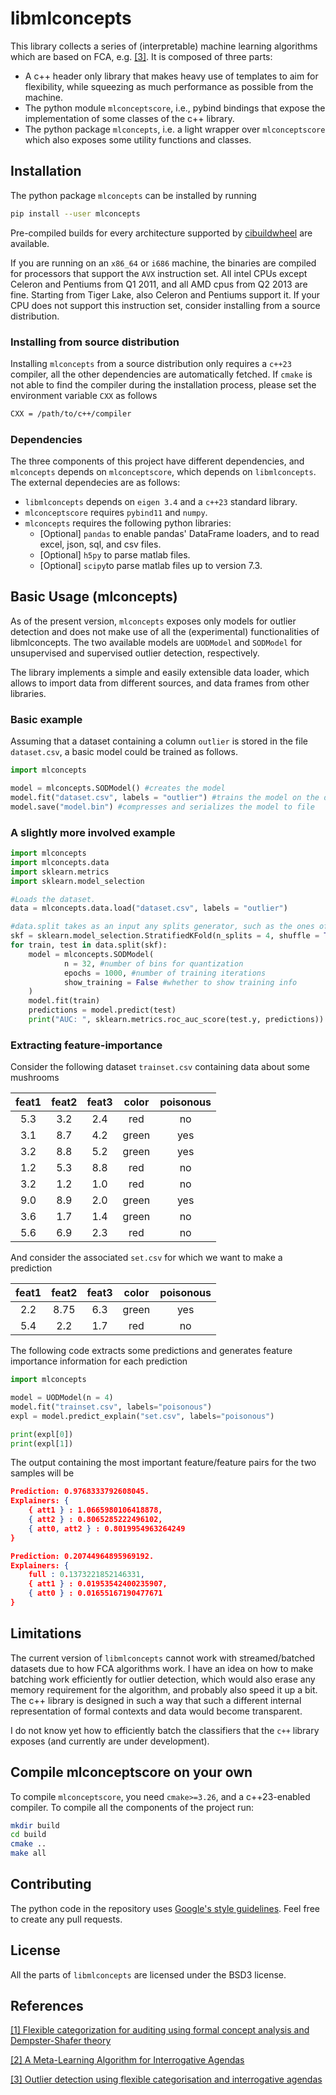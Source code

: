 # libmlconcepts

This library collects a series of (interpretable) machine learning algorithms
which are based on FCA, e.g. [[3]](https://www.sciencedirect.com/science/article/pii/S0167923624000290). 
It is composed of three parts:

- A c++ header only library that makes heavy use of templates to aim for flexibility, while squeezing as much performance as possible from the machine.
- The python module `mlconceptscore`, i.e., pybind bindings that expose the implementation of some classes of the c++ library.
- The python package `mlconcepts`, i.e. a light wrapper over `mlconceptscore` which also exposes some utility functions and classes.

## Installation

The python package `mlconcepts` can be installed by running

```bash
pip install --user mlconcepts
```

Pre-compiled builds for every architecture supported by 
[cibuildwheel](https://cibuildwheel.pypa.io/en/stable/)
are available. 

If you are running on an `x86_64` or `i686` machine, the binaries are compiled for processors that support
the `AVX` instruction set. All intel CPUs except Celeron and Pentiums from Q1 2011, and all AMD cpus from
Q2 2013 are fine. Starting from Tiger Lake, also Celeron and Pentiums support it.
If your CPU does not support this instruction set, consider installing from a source distribution.

### Installing from source distribution

Installing `mlconcepts` from a source distribution only requires a `c++23` compiler, all the
other dependencies are automatically fetched. If `cmake` is not able to find the compiler
during the installation process, please set the environment variable `CXX` as follows

```bash
CXX = /path/to/c++/compiler 
```

### Dependencies

The three components of this project have different dependencies, and `mlconcepts`
depends on `mlconceptscore`, which depends on `libmlconcepts`. The external dependecies are as follows:

- `libmlconcepts` depends on `eigen 3.4` and a `c++23` standard library.
- `mlconceptscore` requires `pybind11` and `numpy`.
- `mlconcepts` requires the following python libraries:
	- [Optional] `pandas` to enable pandas' DataFrame loaders, and to read excel, json, sql, and csv files.
	- [Optional] `h5py` to parse matlab files.
	- [Optional] `scipy`to parse matlab files up to version 7.3.

## Basic Usage (mlconcepts)

As of the present version, `mlconcepts` exposes only models for outlier detection
and does not make use of all the (experimental) functionalities of libmlconcepts.
The two available models are `UODModel` and `SODModel` for unsupervised and supervised
outlier detection, respectively.

The library implements a simple and easily extensible data loader, which allows
to import data from different sources, and data frames from other libraries.

### Basic example
Assuming that a dataset containing a column `outlier` is stored in the file 
`dataset.csv`, a basic model could be trained as follows.

```python
import mlconcepts

model = mlconcepts.SODModel() #creates the model
model.fit("dataset.csv", labels = "outlier") #trains the model on the dataset
model.save("model.bin") #compresses and serializes the model to file
```

### A slightly more involved example

```python
import mlconcepts
import mlconcepts.data
import sklearn.metrics
import sklearn.model_selection

#Loads the dataset.
data = mlconcepts.data.load("dataset.csv", labels = "outlier")

#data.split takes as an input any splits generator, such as the ones of sklearn
skf = sklearn.model_selection.StratifiedKFold(n_splits = 4, shuffle = True)
for train, test in data.split(skf):
	model = mlconcepts.SODModel(
		    n = 32, #number of bins for quantization
            epochs = 1000, #number of training iterations
            show_training = False #whether to show training info
	)
	model.fit(train)
	predictions = model.predict(test)
	print("AUC: ", sklearn.metrics.roc_auc_score(test.y, predictions))
```

### Extracting feature-importance
Consider the following dataset `trainset.csv` containing data about some mushrooms

|feat1|feat2|feat3| color | poisonous |
|:---:|:---:|:---:|:-----:|:---------:|
| 5.3 | 3.2 | 2.4 |  red  |    no     |
| 3.1 | 8.7 | 4.2 | green |   yes     |
| 3.2 | 8.8 | 5.2 | green |   yes     |
| 1.2 | 5.3 | 8.8 |  red  |    no     |
| 3.2 | 1.2 | 1.0 |  red  |    no     |
| 9.0 | 8.9 | 2.0 | green |   yes     |
| 3.6 | 1.7 | 1.4 | green |    no     |
| 5.6 | 6.9 | 2.3 |  red  |    no     |

And consider the associated `set.csv` for which we want to make a prediction

|feat1|feat2|feat3| color | poisonous |
|:---:|:---:|:---:|:-----:|:---------:|
| 2.2 | 8.75| 6.3 | green |   yes     |
| 5.4 | 2.2 | 1.7 |  red  |    no     |

The following code extracts some predictions and generates feature importance information
for each prediction

```python
import mlconcepts

model = UODModel(n = 4)
model.fit("trainset.csv", labels="poisonous")
expl = model.predict_explain("set.csv", labels="poisonous")

print(expl[0])
print(expl[1])
```

The output containing the most important feature/feature pairs for the two samples will be

```json
Prediction: 0.9768333792608045. 
Explainers: { 
	{ att1 } : 1.0665980106418878, 
	{ att2 } : 0.8065285222496102, 
	{ att0, att2 } : 0.8019954963264249 
}

Prediction: 0.20744964895969192. 
Explainers: { 
	full : 0.1373221852146331,
	{ att1 } : 0.01953542400235907,
	{ att0 } : 0.01655167190477671 
}
```

## Limitations

The current version of `libmlconcepts` cannot work with streamed/batched datasets due to how FCA algorithms work. I have an idea on how to make batching work efficiently for outlier detection, which would also erase any memory requirement for the algorithm, and probably also speed it up a bit. The c++ library is designed in such a way that such a different internal representation of formal contexts and data would become transparent.

I do not know yet how to efficiently batch the classifiers that the `c++` library exposes (and currently are under development).

## Compile mlconceptscore on your own
To compile `mlconceptscore`, you need `cmake>=3.26`, and a c++23-enabled compiler. To compile all the components of the project run:

```bash
mkdir build
cd build
cmake ..
make all
```

## Contributing

The python code in the repository uses [Google's style guidelines](https://google.github.io/styleguide/).
Feel free to create any pull requests.

## License
All the parts of `libmlconcepts` are licensed under the BSD3 license.

## References
[[1] Flexible categorization for auditing using formal concept analysis and 
Dempster-Shafer theory](https://arxiv.org/abs/2210.17330)

[[2] A Meta-Learning Algorithm for Interrogative Agendas](https://arxiv.org/abs/2301.01837)

[[3] Outlier detection using flexible categorisation and interrogative agendas](https://www.sciencedirect.com/science/article/pii/S0167923624000290)